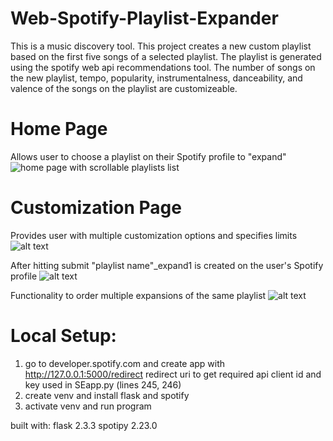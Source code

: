 # Web-Spotify-Playlist-Expander
This is a music discovery tool. This project creates a new custom playlist based on the first five songs of a selected playlist. The playlist is generated using the spotify web api recommendations tool. The number of songs on the new playlist, tempo, popularity, instrumentalness, danceability, and valence of the songs on the playlist are customizeable.

# Home Page
Allows user to choose a playlist on their Spotify profile to "expand"
![home page with scrollable playlists list](home.png)

# Customization Page
Provides user with multiple customization options and specifies limits
![alt text](https://github.com/alexeyjleeper/Web-Spotify-PLaylist-Expannder/blob/screenshots/customize.png?raw=true)

After hitting submit "playlist name"_expand1 is created on the user's Spotify profile
![alt text](https://github.com/alexeyjleeper/Web-Spotify-PLaylist-Expannder/blob/screenshots/success.png?raw=true)

Functionality to order multiple expansions of the same playlist
![alt text](https://github.com/alexeyjleeper/Web-Spotify-PLaylist-Expannder/blob/screenshots/multiple.png?raw=true)

 # Local Setup:
1. go to developer.spotify.com and create app with http://127.0.0.1:5000/redirect redirect uri to get required api client id and key used in SEapp.py (lines 245, 246)
2. create venv and install flask and spotify
3. activate venv and run program

built with:
flask 2.3.3
spotipy 2.23.0
